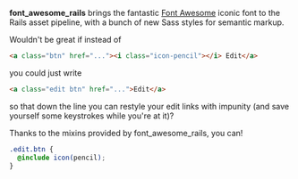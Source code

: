 **font_awesome_rails** brings the fantastic [Font Awesome](http://fortawesome.github.com/Font-Awesome) iconic font to the Rails asset pipeline, with a bunch of new Sass styles for semantic markup.

Wouldn't be great if instead of

```html
<a class="btn" href="..."><i class="icon-pencil"></i> Edit</a>
```
you could just write

```html
<a class="edit btn" href="...">Edit</a>
```
so that down the line you can restyle your edit links with impunity (and save yourself some keystrokes while you're at it)?

Thanks to the mixins provided by font_awesome_rails, you can!

```scss
.edit.btn {
  @include icon(pencil);
}
```
